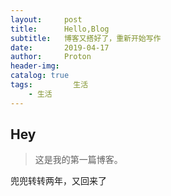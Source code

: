 ```yaml
---
layout:     post  
title:      Hello,Blog   
subtitle:   博客又搭好了，重新开始写作
date:       2019-04-17            
author:     Proton                    
header-img: 
catalog: true                 
tags:         生活                   
	- 生活
---
```


## Hey
> 这是我的第一篇博客。

兜兜转转两年，又回来了